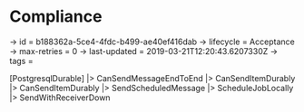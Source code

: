 # Compliance

-> id = b188362a-5ce4-4fdc-b499-ae40ef416dab
-> lifecycle = Acceptance
-> max-retries = 0
-> last-updated = 2019-03-21T12:20:43.6207330Z
-> tags = 

[PostgresqlDurable]
|> CanSendMessageEndToEnd
|> CanSendItemDurably
|> CanSendItemDurably
|> SendScheduledMessage
|> ScheduleJobLocally
|> SendWithReceiverDown
~~~
